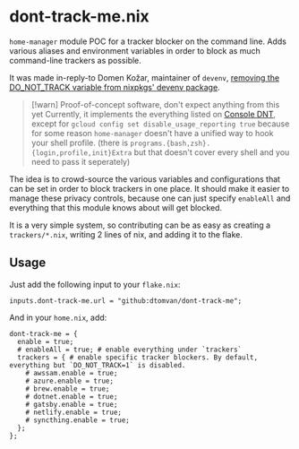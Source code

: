 # dont-track-me.nix

`home-manager` module POC for a tracker blocker on the command line. Adds
various aliases and environment variables in order to block as much
command-line trackers as possible.

It was made in-reply-to Domen Kožar, maintainer of `devenv`, [removing the DO_NOT_TRACK variable from nixpkgs' devenv package](https://github.com/NixOS/nixpkgs/pull/381981).

> [!warn] Proof-of-concept software, don't expect anything from this yet
> Currently, it implements the everything listed on [Console DNT](https://consoledonottrack.com/),
> except for `gcloud config set disable_usage_reporting true` because for some
> reason `home-manager` doesn't have a unified way to hook your shell profile.
> (there is `programs.{bash,zsh}.{login,profile,init}Extra` but that doesn't
> cover every shell and you need to pass it seperately)

The idea is to crowd-source the various variables and configurations that can
be set in order to block trackers in one place. It should make it easier to
manage these privacy controls, because one can just specify `enableAll` and
everything that this module knows about will get blocked.

It is a very simple system, so contributing can be as easy as creating
a `trackers/*.nix`, writing 2 lines of nix, and adding it to the flake.

## Usage
Just add the following input to your `flake.nix`:
```
inputs.dont-track-me.url = "github:dtomvan/dont-track-me";
```

And in your `home.nix`, add:
```
dont-track-me = {
  enable = true;
  # enableAll = true; # enable everything under `trackers`
  trackers = { # enable specific tracker blockers. By default, everything but `DO_NOT_TRACK=1` is disabled.
    # awssam.enable = true;
    # azure.enable = true;
    # brew.enable = true;
    # dotnet.enable = true;
    # gatsby.enable = true;
    # netlify.enable = true;
    # syncthing.enable = true;
  };
};
```

